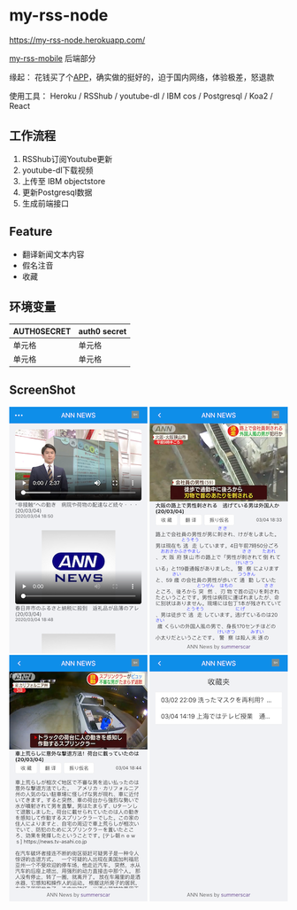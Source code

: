 # my-rss-node

https://my-rss-node.herokuapp.com/

[my-rss-mobile](https://github.com/summerscar/my-rss-mobile) 后端部分

缘起： 花钱买了个[APP](https://play.google.com/store/apps/details?id=com.eup.japanvoice&hl=en_US)，确实做的挺好的，迫于国内网络，体验极差，怒退款

使用工具： Heroku / RSShub / youtube-dl / IBM cos / Postgresql / Koa2 / React

## 工作流程

1. RSShub订阅Youtube更新
2. youtube-dl下载视频
3. 上传至 IBM objectstore
4. 更新Postgresql数据
5. 生成前端接口

## Feature

* 翻译新闻文本内容
* 假名注音
* 收藏

## 环境变量

|  AUTH0SECRET   | auth0 secret  |
|  ----  | ----  |
| 单元格  | 单元格 |
| 单元格  | 单元格 |

## ScreenShot

![](./preview/01.png)
![](./preview/02.png)
![](./preview/03.png)
![](./preview/04.png)